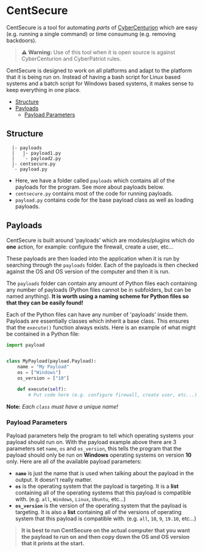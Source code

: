 # CentSecure
CentSecure is a tool for automating *parts* of [CyberCenturion](https://www.cybersecuritychallenge.org.uk/what-we-do/cybercenturion-vi) which are easy (e.g. running a single command) or time consumung (e.g. removing backdoors).

> **:warning: Warning:** Use of this tool when it is open source is against CyberCenturion and CyberPatriot rules.

CentSecure is designed to work on all platforms and adapt to the platform that it is being run on. Instead of having a bash script for Linux based systems and a batch script for Windows based systems, it makes sense to keep everything in one place.

<!-- TOC -->

- [Structure](#structure)
- [Payloads](#payloads)
    - [Payload Parameters](#payload-parameters)

<!-- /TOC -->

## Structure

```
  |- payloads
  |   |- payload1.py
  |   `- payload2.py
  |- centsecure.py
  `- payload.py
```

- Here, we have a folder called `payloads` which contains all of the payloads for the program. See more about payloads below.
- `centsecure.py` contains most of the code for running payloads.
- `payload.py` contains code for the base payload class as well as loading payloads.

## Payloads

CentSecure is built around 'payloads' which are modules/plugins which do **one** action, for example: configure the firewall, create a user, etc...

These payloads are then loaded into the application when it is run by searching through the `payloads` folder. Each of the payloads is then checked against the OS and OS version of the computer and then it is run.

The `payloads` folder can contain any amount of Python files each containing any number of payloads (Python files cannot be in subfolders, but can be named anything). **It is worth using a naming scheme for Python files so that they can be easily found!**

Each of the Python files can have any number of 'payloads' inside them. Payloads are essentially classes which inherit a base class. This ensures that the `execute()` function always exists. Here is an example of what might be contained in a Python file:

```python
import payload


class MyPayload(payload.Payload):
    name = "My Payload"
    os = ["Windows"]
    os_version = ["10"]

    def execute(self):
        # Put code here (e.g. configure firewall, create user, etc...)
```

**Note:** _Each `class` must have a unique name!_

### Payload Parameters

Payload parameters help the program to tell which operating systems your payload should run on. With the payload example above there are 3 parameters set `name`, `os` and `os_version`, this tells the program that the payload should only be run on **Windows** operating systems on version **10** only. Here are all of the available payload parameters:

- **`name`** is just the name that is used when talking about the payload in the output. It doesn't really matter.
- **`os`** is the operating system that the payload is targeting. It is a **list** containing all of the operating systems that this payload is compatible with. (e.g. `all`, `Windows`, `Linux`, `Ubuntu`, etc...)
- **`os_version`** is the version of the operating system that the payload is targeting. It is also a **list** containing all of the versions of operating system that this payload is compatible with. (e.g. `all`, `10`, `9`, `19.10`, etc...)

> **It is best to run CentSecure on the actual computer that you want the payload to run on and then copy down the OS and OS version that it prints at the start.**